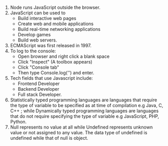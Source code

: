 1. Node runs JavaScript outside the browser.
2. JavaScript can be used to 
    * Build interactive web pages 
    * Create web and mobile applications 
    * Build real-time networking applications 
    * Develop games 
    * Build web servers.
3. ECMAScript was first released in 1997.
4. To log to the console: 
    * Open browser and right click a blank space 
    * Click "Inspect" (A toolbox appears) 
    * Click "Console tab" 
    * Then type Console.log('') and enter.
5. Tech fields that use Javascript include: 
    * Frontend Developer 
    * Backend Developer 
    * Full stack Developer.
6. Statistically typed programming languages are languages that require the type of variable to be specified as at time of compilation e.g Java, C, C++ ; while Dynamically typed programming languages  are languages that do not require specifying the type of variable e.g JavaScript, PHP, Python.
7. Null represents no value at all while Undefined represents unknown value or not assigned to any value. The data type of undefined is undefined while that of null is object.